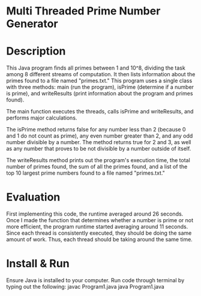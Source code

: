 # Multi Threaded Prime Number Generator

# Description

This Java program finds all primes between 1 and 10^8, dividing the task among 8 different streams of computation. It then lists information about the primes found to a file named "primes.txt." This program uses a single class with three methods: main (run the program), isPrime (determine if a number is prime), and writeResults (print information about the program and primes found).

The main function executes the threads, calls isPrime and writeResults, and performs major calculations.

The isPrime method returns false for any number less than 2 (because 0 and 1 do not count as prime), any even number greater than 2, and any odd number divisible by a number. The method returns true for 2 and 3, as well as any number that proves to be not divisible by a number outside of itself.

The writeResults method prints out the program's execution time, the total number of primes found, the sum of all the primes found, and a list of the top 10 largest prime numbers found to a file named "primes.txt."

# Evaluation

First implementing this code, the runtime averaged around 26 seconds. Once I made the function that determines whether a number is prime or not more efficient, the program runtime started averaging around 11 seconds. Since each thread is consistently executed, they should be doing the same amount of work. Thus, each thread should be taking around the same time.

# Install & Run

Ensure Java is installed to your computer. Run code through terminal by typing out the following:
javac Program1.java
java Program1.java
